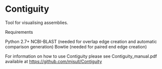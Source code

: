 Contiguity
==========

Tool for visualising assemblies.

Requirements

Python 2.7+
NCBI-BLAST (needed for overlap edge creation and automatic comparison generation)
Bowtie (needed for paired end edge creation)

For information on how to use Contiguity please see Contiguity_manual.pdf available at https://github.com/mjsull/Contiguity